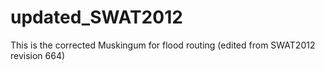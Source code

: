 # updated_SWAT2012
This is the corrected Muskingum for flood routing (edited from SWAT2012 revision 664)
